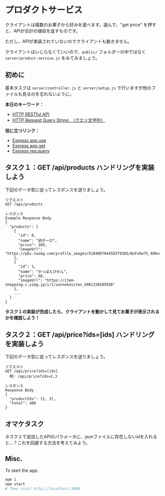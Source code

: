 # プロダクトサービス

クライアントは複数のお菓子から好みを選べます。選んで、"get price" を押すと、APIが合計の値段を返すものです。

ただし、APIが実装されていないのでクライアントも動きません。

クライアントはいじらなくていいので、`public/` フォルダーの中ではなく`server/product-service.js` をみてみましょう。

## 初めに

基本タスクは `server/controller.js` と `server/setup.js` で行いますが他のファイルも見るのを忘れないように。

**本日のキーワード：**

- [HTTP RESTful API](https://qiita.com/NagaokaKenichi/items/0647c30ef596cedf4bf2)
- [HTTP Request Query String　（クエリ文字列）](https://online.dhw.co.jp/kuritama/query-string/)

**役に立つリンク：**

- [Express app.use](http://expressjs.com/ja/api.html#app.use)
- [Express app.get](http://expressjs.com/ja/api.html#app.get.method)
- [Express req.query](http://expressjs.com/ja/api.html#req.query)

## タスク１：GET /api/products ハンドリングを実装しよう

下記のデータ型に従ってレスポンスを送りましょう。

```
リクエスト
GET /api/products

レスポンス
Example Response Body
{
  "products": [
    {
      "id": 0,
      "name": "卵ボーロ",
      "price": 109,
      "imageUrl": "https://pbs.twimg.com/profile_images/510408704458379265/WzFxKw75_400x400.jpeg"
    },
    {
      "id": 1,
      "name": "かっぱえびせん",
      "price": 68,
      "imageUrl": "https://item-shopping.c.yimg.jp/i/l/zennokasiten_4901330105938"
    },
    ...
  ]
}
```

**タスク１の実装が完成したら、クライアントを動かして見てお菓子が表示されるかを確認しよう！**

## タスク２：GET /api/price?ids=[ids] ハンドリングを実装しよう

下記のデータ型に従ってレスポンスを送りましょう。

```
リクエスト
GET /api/price?ids=[ids]
  例: /api/price?ids=2,3

レスポンス
Response Body
{
  "productIds": [2, 3],
  "total": 408
}
```

## オマケタスク

タスク２で追加したAPIのパラメータに、jsonファイルに存在しないidを入れると...？これを回避する方法を考えてみよう。

## Misc.

To start the app:

```bash
npm i
npm start
# Then visit http://localhost:3000
```
